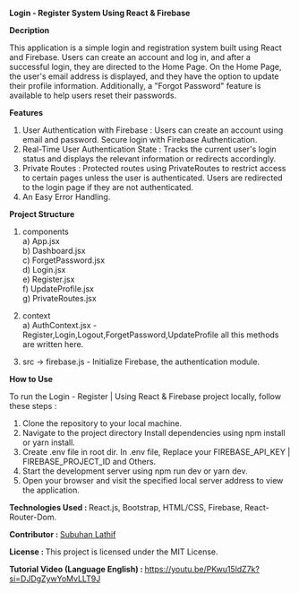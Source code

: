 <b>Login - Register System Using React & Firebase</b>

<b>Decription</b>

This application is a simple login and registration system built using React and Firebase. Users can create an account and log in, and after a successful login, they are directed to the Home Page. On the Home Page, the user's email address is displayed, and they have the option to update their profile information. Additionally, a "Forgot Password" feature is available to help users reset their passwords.

<b>Features</b>

1) User Authentication with Firebase :  Users can create an account using email and password. Secure login with Firebase Authentication.
2) Real-Time User Authentication State : Tracks the current user's login status and displays the relevant information or redirects accordingly.
3) Private Routes : Protected routes using PrivateRoutes to restrict access to certain pages unless the user is authenticated. Users are redirected to the login page if they are not authenticated.
4) An Easy Error Handling.

<b>Project Structure</b>
 
1) components <br/>
   a) App.jsx <br/>
   b) Dashboard.jsx <br/>
   c) ForgetPassword.jsx <br/>
   d) Login.jsx <br/>
   e) Register.jsx <br/>
   f) UpdateProfile.jsx <br/>
   g) PrivateRoutes.jsx <br/>

2) context <br/>
   a) AuthContext.jsx - Register,Login,Logout,ForgetPassword,UpdateProfile all this methods are written here.

3) src -> firebase.js - Initialize Firebase, the authentication module.

<b>How to Use</b>

To run the Login - Register | Using React & Firebase project locally, follow these steps :

1) Clone the repository to your local machine.
2) Navigate to the project directory Install dependencies using npm install or yarn install.
3) Create .env file in root dir. In .env file, Replace your FIREBASE_API_KEY | FIREBASE_PROJECT_ID and Others.
4) Start the development server using npm run dev or yarn dev.
5) Open your browser and visit the specified local server address to view the application.

<b>Technologies Used : </b> React.js, Bootstrap, HTML/CSS, Firebase, React-Router-Dom.

<b>Contributor : </b> <a href="https://subuhanbca.netlify.app/" target="_blank">Subuhan Lathif </a>

<b>License : </b> This project is licensed under the MIT License.

<b>Tutorial Video (Language English) : </b> <a href="https://youtu.be/PKwu15ldZ7k?si=DJDgZywYoMvLLT9J" target="_blank">https://youtu.be/PKwu15ldZ7k?si=DJDgZywYoMvLLT9J</a>


